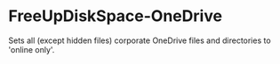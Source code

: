 # FreeUpDiskSpace-OneDrive
Sets all (except hidden files) corporate OneDrive files and directories to 'online only'.
